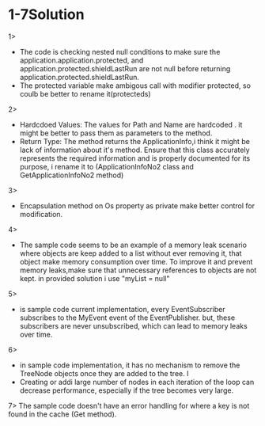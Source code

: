 # 1-7Solution


1> 
- The code is checking nested null conditions to make sure the application.application.protected, and application.protected.shieldLastRun 
  are not null before returning application.protected.shieldLastRun.
- The protected variable make ambigous call with modifier protected, so coulb be better to rename it(protecteds)

2>
- Hardcdoed Values: The values for Path and Name are hardcoded . it might be better to pass them as parameters to the method.
- Return Type: The method returns the ApplicationInfo,i think it might be lack of information about it's method. Ensure that this class accurately represents the required information and is properly documented for its purpose, i rename it to (ApplicationInfoNo2 class and     GetApplicationInfoNo2 method)

3>
- Encapsulation method on Os property as private make better control for  modification.

4>
- The sample code seems to be an example of a memory leak scenario where objects are keep added to a list without ever removing it,
  that object make memory consumption over time. To improve it and prevent memory leaks,make sure that unnecessary references to objects are not kept.
  in provided solution i use "myList = null"

5>
- is sample code current implementation, every EventSubscriber subscribes to the MyEvent event of the EventPublisher. but, these subscribers are never unsubscribed, which can lead to memory leaks over time.

6>
- in sample code implementation, it has no mechanism to remove the TreeNode objects once they are added to the tree. I
- Creating or addi large number of nodes in each iteration of the loop can decrease performance, especially if the tree becomes very large.

7>
The sample code doesn't have an error handling for where a key is not found in the cache (Get method). 

